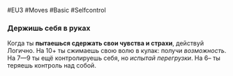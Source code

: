 #EU3 #Moves #Basic #Selfcontrol
### Держишь себя в руках

Когда ты **пытаешься сдержать свои чувства и страхи**, действуй Логично. На 10+ ты сжимаешь свою волю в кулак: получи *возможность*. На 7—9 ты ещё контролируешь себя, но *испытай перегрузки*. На 6– ты теряешь контроль над собой.